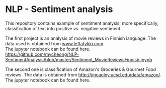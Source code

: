 # NLP - Sentiment analysis

This repository contains example of sentiment analysis, more specifically, classifcation of text into positive vs. negative sentiment. 

The first project is an analysis of movie reviews in Finnish language. The data used is obtained from www.leffatykki.com.  
The jupyter notebook can be found here.
https://github.com/mycheong/NLP-SentimentAnalysis/blob/master/Sentiment_MovieReviewsFinnish.ipynb

The second one is classification of Amazon's Groceries & Gourmet Food reviews. The data is obtained from http://jmcauley.ucsd.edu/data/amazon/.
The jupyter notebook can be found here.
